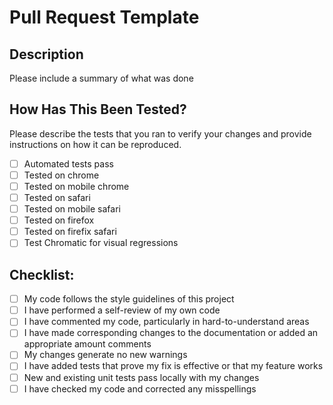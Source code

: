 # Pull Request Template

## Description

Please include a summary of what was done

## How Has This Been Tested?

Please describe the tests that you ran to verify your changes and provide instructions on how it can be reproduced.

- [ ] Automated tests pass
- [ ] Tested on chrome
- [ ] Tested on mobile chrome
- [ ] Tested on safari
- [ ] Tested on mobile safari
- [ ] Tested on firefox
- [ ] Tested on firefix safari
- [ ] Test Chromatic for visual regressions

## Checklist:

- [ ] My code follows the style guidelines of this project
- [ ] I have performed a self-review of my own code
- [ ] I have commented my code, particularly in hard-to-understand areas
- [ ] I have made corresponding changes to the documentation or added an appropriate amount comments
- [ ] My changes generate no new warnings
- [ ] I have added tests that prove my fix is effective or that my feature works
- [ ] New and existing unit tests pass locally with my changes
- [ ] I have checked my code and corrected any misspellings
